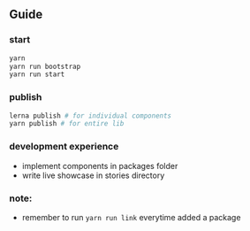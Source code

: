 ## Guide

### start
```bash
yarn
yarn run bootstrap
yarn run start
```

### publish
````bash
lerna publish # for individual components
yarn publish # for entire lib
````
###

### development experience
 - implement components in packages folder
 - write live showcase in stories directory

### note:
 - remember to run `yarn run link` everytime added a package
